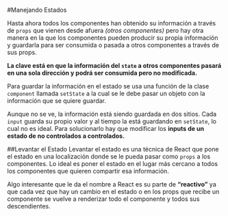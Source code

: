 #Manejando Estados

Hasta ahora todos los componentes han obtenido su información a través de `props` que vienen desde afuera _(otros componentes)_ pero hay otra manera en la que los componentes pueden producir su propia información y guardarla para ser consumida o pasada a otros componentes a través de sus props. 

**La clave está en que la información del `state` a otros componentes pasará en una sola dirección y podrá ser consumida pero no modificada.**

Para guardar la información en el estado se usa una función de la clase `component` llamada `setState` a la cual se le debe pasar un objeto con la información que se quiere guardar.

Aunque no se ve, la información está siendo guardada en dos sitios. Cada `input` guarda su propio valor y al tiempo la está guardando en `setState`, lo cual no es ideal. Para solucionarlo hay que modificar los **inputs de un estado de no controlados a controlados.**

##Levantar el Estado
Levantar el estado es una técnica de React que pone el estado en una localización donde se le pueda pasar como `props` a los componentes. Lo ideal es poner el estado en el lugar más cercano a todos los componentes que quieren compartir esa información.

Algo interesante que le da el nombre a React es su parte de **“reactivo”** ya que cada vez que hay un cambio en el estado o en los props que recibe un componente se vuelve a renderizar todo el componente y todos sus descendientes.